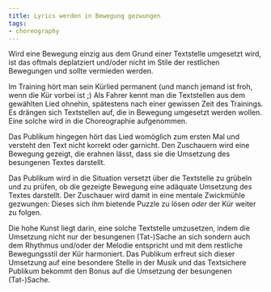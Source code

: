 ```yaml
---
title: Lyrics werden in Bewegung gezwungen
tags:
- choreography
---
```


Wird eine Bewegung einzig aus dem Grund einer Textstelle umgesetzt wird, ist das oftmals deplatziert und/oder nicht im Stile der restlichen Bewegungen und sollte vermieden werden.

Im Training hört man sein Kürlied permanent (und manch jemand ist froh, wenn die Kür vorbei ist ;) Als Fahrer kennt man die Textstellen aus dem gewählten Lied ohnehin, spätestens nach einer gewissen Zeit des Trainings. Es drängen sich Textstellen auf, die in Bewegung umgesetzt werden wollen. Eine solche wird in die Choreographie aufgenommen.

Das Publikum hingegen hört das Lied womöglich zum ersten Mal und versteht den Text nicht korrekt oder garnicht. Den Zuschauern wird eine Bewegung gezeigt, die erahnen lässt, dass sie die Umsetzung des besungenen Textes darstellt.

Das Publikum wird in die Situation versetzt über die Textstelle zu grübeln und zu prüfen, ob die gezeigte Bewegung eine adäquate Umsetzung des Textes darstellt. Der Zuschauer wird damit in eine mentale Zwickmühle gezwungen: Dieses sich ihm bietende Puzzle zu lösen _oder_ der Kür weiter zu folgen.

Die hohe Kunst liegt darin, eine solche Textstelle umzusetzen, indem die Umsetzung nicht nur der besungenen (Tat-)Sache an sich sondern auch dem Rhythmus und/oder der Melodie entspricht und mit dem restliche Bewegungsstil der Kür harmoniert. Das Publikum erfreut sich dieser Umsetzung auf eine besondere Stelle in der Musik und das Textsichere Publikum bekommt den Bonus auf die Umsetzung der besungenen (Tat-)Sache.
